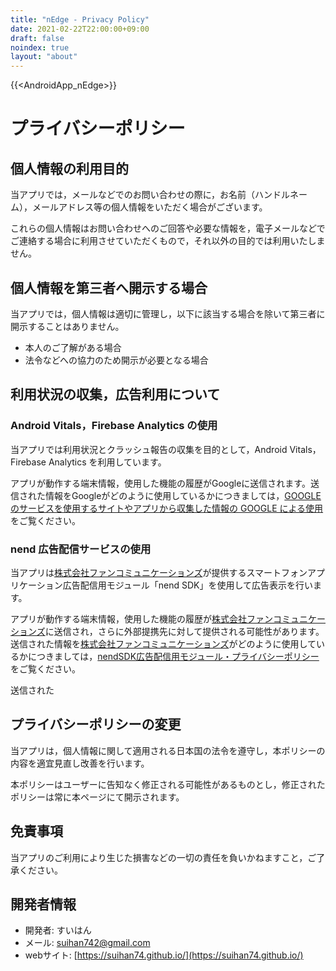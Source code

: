 ```yaml
---
title: "nEdge - Privacy Policy"
date: 2021-02-22T22:00:00+09:00
draft: false
noindex: true
layout: "about"
---
```


{{<AndroidApp_nEdge>}}

# プライバシーポリシー

## 個人情報の利用目的

当アプリでは，メールなどでのお問い合わせの際に，お名前（ハンドルネーム），メールアドレス等の個人情報をいただく場合がございます。

これらの個人情報はお問い合わせへのご回答や必要な情報を，電子メールなどでご連絡する場合に利用させていただくもので，それ以外の目的では利用いたしません。

## 個人情報を第三者へ開示する場合

当アプリでは，個人情報は適切に管理し，以下に該当する場合を除いて第三者に開示することはありません。

- 本人のご了解がある場合
- 法令などへの協力のため開示が必要となる場合

## 利用状況の収集，広告利用について

### Android Vitals，Firebase Analytics の使用

当アプリでは利用状況とクラッシュ報告の収集を目的として，Android Vitals，Firebase Analytics を利用しています。

アプリが動作する端末情報，使用した機能の履歴がGoogleに送信されます。送信された情報をGoogleがどのように使用しているかにつきましては，[GOOGLE のサービスを使用するサイトやアプリから収集した情報の GOOGLE による使用](https://policies.google.com/technologies/partner-sites?hl=ja)をご覧ください。

### nend 広告配信サービスの使用

当アプリは[株式会社ファンコミュニケーションズ](https://www.fancs.com/)が提供するスマートフォンアプリケーション広告配信用モジュール「nend SDK」を使用して広告表示を行います。  

アプリが動作する端末情報，使用した機能の履歴が[株式会社ファンコミュニケーションズ](https://www.fancs.com/)に送信され，さらに外部提携先に対して提供される可能性があります。送信された情報を[株式会社ファンコミュニケーションズ](https://www.fancs.com/)がどのように使用しているかにつきましては，[nendSDK広告配信用モジュール・プライバシーポリシー](https://nend.net/privacy/sdkpolicy)をご覧ください。

送信された

## プライバシーポリシーの変更

当アプリは，個人情報に関して適用される日本国の法令を遵守し，本ポリシーの内容を適宜見直し改善を行います。

本ポリシーはユーザーに告知なく修正される可能性があるものとし，修正されたポリシーは常に本ページにて開示されます。

## 免責事項

当アプリのご利用により生じた損害などの一切の責任を負いかねますこと，ご了承ください。

## 開発者情報

- 開発者: すいはん
- メール: suihan742@gmail.com
- webサイト: [https://suihan74.github.io/](https://suihan74.github.io/)
